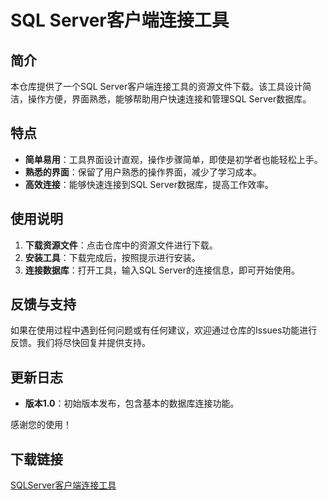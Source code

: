 # SQL Server客户端连接工具

## 简介

本仓库提供了一个SQL Server客户端连接工具的资源文件下载。该工具设计简洁，操作方便，界面熟悉，能够帮助用户快速连接和管理SQL Server数据库。

## 特点

- **简单易用**：工具界面设计直观，操作步骤简单，即使是初学者也能轻松上手。
- **熟悉的界面**：保留了用户熟悉的操作界面，减少了学习成本。
- **高效连接**：能够快速连接到SQL Server数据库，提高工作效率。

## 使用说明

1. **下载资源文件**：点击仓库中的资源文件进行下载。
2. **安装工具**：下载完成后，按照提示进行安装。
3. **连接数据库**：打开工具，输入SQL Server的连接信息，即可开始使用。

## 反馈与支持

如果在使用过程中遇到任何问题或有任何建议，欢迎通过仓库的Issues功能进行反馈。我们将尽快回复并提供支持。

## 更新日志

- **版本1.0**：初始版本发布，包含基本的数据库连接功能。

感谢您的使用！

## 下载链接

[SQLServer客户端连接工具](https://pan.quark.cn/s/91a92a39f511)